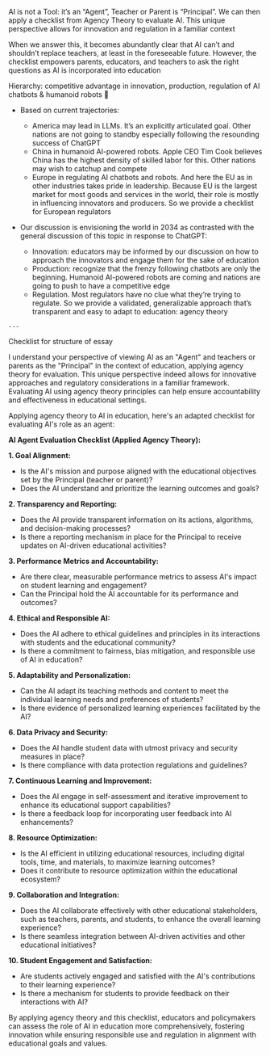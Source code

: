 AI is not a Tool: it’s an “Agent”, Teacher or Parent is “Principal”. We can then apply a checklist from Agency Theory to evaluate AI. This unique perspective allows for innovation and regulation in a familiar context

When we answer this, it becomes abundantly clear that AI can’t and shouldn’t replace teachers, at least in the foreseeable future. However, the checklist empowers parents, educators, and teachers to ask the right questions as AI is incorporated into education
    
Hierarchy: competitive advantage in innovation, production, regulation of AI chatbots & humanoid robots 🤖 

   - Based on current trajectories:
      - America may lead in LLMs. It’s an explicitly articulated goal. Other nations are not going to standby especially following the resounding success of ChatGPT
      - China in humanoid AI-powered robots. Apple CEO Tim Cook believes China has the highest density of skilled labor for this. Other nations may wish to catchup and compete 
      - Europe in regulating AI chatbots and robots. And here the EU as in other industries takes pride in leadership. Because EU is the largest market for most goods and services in the world, their role is mostly in influencing innovators and producers. So we provide a checklist for European regulators 

   - Our discussion is envisioning the world in 2034 as contrasted with the general discussion of this topic in response to ChatGPT:
      - Innovation: educators may be informed by our discussion on how to approach the innovators and engage them for the sake of education 
      - Production: recognize that the frenzy following chatbots are only the beginning. Humanoid AI-powered robots are coming and nations are going to push to have a competitive edge 
      - Regulation. Most regulators have no clue what they’re trying to regulate. So we provide a validated, generalizable approach that’s transparent and easy to adapt to education: agency theory
    
    ---

  Checklist for structure of essay

  I understand your perspective of viewing AI as an "Agent" and teachers or parents as the "Principal" in the context of education, applying agency theory for evaluation. This unique perspective indeed allows for innovative approaches and regulatory considerations in a familiar framework. Evaluating AI using agency theory principles can help ensure accountability and effectiveness in educational settings.

Applying agency theory to AI in education, here's an adapted checklist for evaluating AI's role as an agent:

**AI Agent Evaluation Checklist (Applied Agency Theory):**

**1. Goal Alignment:**
   - Is the AI's mission and purpose aligned with the educational objectives set by the Principal (teacher or parent)?
   - Does the AI understand and prioritize the learning outcomes and goals?

**2. Transparency and Reporting:**
   - Does the AI provide transparent information on its actions, algorithms, and decision-making processes?
   - Is there a reporting mechanism in place for the Principal to receive updates on AI-driven educational activities?

**3. Performance Metrics and Accountability:**
   - Are there clear, measurable performance metrics to assess AI's impact on student learning and engagement?
   - Can the Principal hold the AI accountable for its performance and outcomes?

**4. Ethical and Responsible AI:**
   - Does the AI adhere to ethical guidelines and principles in its interactions with students and the educational community?
   - Is there a commitment to fairness, bias mitigation, and responsible use of AI in education?

**5. Adaptability and Personalization:**
   - Can the AI adapt its teaching methods and content to meet the individual learning needs and preferences of students?
   - Is there evidence of personalized learning experiences facilitated by the AI?

**6. Data Privacy and Security:**
   - Does the AI handle student data with utmost privacy and security measures in place?
   - Is there compliance with data protection regulations and guidelines?

**7. Continuous Learning and Improvement:**
   - Does the AI engage in self-assessment and iterative improvement to enhance its educational support capabilities?
   - Is there a feedback loop for incorporating user feedback into AI enhancements?

**8. Resource Optimization:**
   - Is the AI efficient in utilizing educational resources, including digital tools, time, and materials, to maximize learning outcomes?
   - Does it contribute to resource optimization within the educational ecosystem?

**9. Collaboration and Integration:**
   - Does the AI collaborate effectively with other educational stakeholders, such as teachers, parents, and students, to enhance the overall learning experience?
   - Is there seamless integration between AI-driven activities and other educational initiatives?

**10. Student Engagement and Satisfaction:**
   - Are students actively engaged and satisfied with the AI's contributions to their learning experience?
   - Is there a mechanism for students to provide feedback on their interactions with AI?

By applying agency theory and this checklist, educators and policymakers can assess the role of AI in education more comprehensively, fostering innovation while ensuring responsible use and regulation in alignment with educational goals and values.
